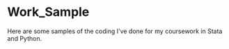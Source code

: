 # Work_Sample
Here are some samples of the coding I've done for my coursework in Stata and Python.  
